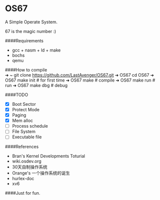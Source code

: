 OS67
===============================
A Simple Operate System.

67 is the magic number :)

####Requirements
* gcc + nasm + ld + make
* bochs
* qemu
     
####How to compile  
          ➜  ~  git clone https://github.com/LastAvenger/OS67.git
          ➜  OS67 cd OS67
          ➜  OS67 make init     # for first time
          ➜  OS67 make          # compile
          ➜  OS67 make run      # run
          ➜  OS67 make dbg      # debug

####TODO
- [x] Boot Sector
- [x] Protect Mode
- [x] Paging 
- [x] Mem alloc 
- [ ] Process schedule
- [ ] File System
- [ ] Executable file

####References
* Bran's Kernel Developments Toturial
* wiki.osdev.org
* 30天自制操作系统
* Orange's 一个操作系统的诞生
* hurlex-doc
* xv6

####Just for fun. 
